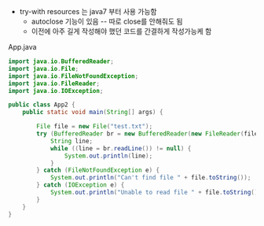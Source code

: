 - try-with resources 는 java7 부터 사용 가능함
  - autoclose 기능이 있음 -- 따로 close를 안해줘도 됨
  - 이전에 아주 길게 작성해야 했던 코드를 간결하게 작성가능케 함

App.java
```java
import java.io.BufferedReader;
import java.io.File;
import java.io.FileNotFoundException;
import java.io.FileReader;
import java.io.IOException;

public class App2 {
	public static void main(String[] args) {

		File file = new File("test.txt");
		try (BufferedReader br = new BufferedReader(new FileReader(file))) {
			String line;
			while ((line = br.readLine()) != null) {
				System.out.println(line);
			}
		} catch (FileNotFoundException e) {
			System.out.println("Can't find file " + file.toString());
		} catch (IOException e) {
			System.out.println("Unable to read file " + file.toString());
		}
	}
}
```